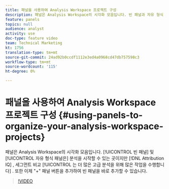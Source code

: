```yaml
---
title: 패널을 사용하여 Analysis Workspace 프로젝트 구성
description: 패널은 Analysis Workspace의 시각화 모음입니다. 빈 패널과 자유 형식 패널은 분석을 시작할 수 있는 곳이지만 Attribution IQ 및 세그먼트 비교는 더 많은 고급 분석을 위해 많은 작업을 수행합니다. 또한 이제 "+" 패널 버튼을 추가하여 빈 패널을 바로 추가할 수 있습니다.
feature: panels
topics: null
audience: analyst
activity: use
doc-type: feature video
team: Technical Marketing
kt: 1756
translation-type: tm+mt
source-git-commit: 24ad92b0ccdf1112e3ed4a0968cd47db757598c3
workflow-type: tm+mt
source-wordcount: '115'
ht-degree: 0%

---
```



# 패널을 사용하여 Analysis Workspace 프로젝트 구성 {#using-panels-to-organize-your-analysis-workspace-projects}

패널은 Analysis Workspace의 시각화 모음입니다. [!UICONTROL 빈 패널] 및 [!UICONTROL 자유 형식 패널은] 분석을 시작할 수 있는 곳이지만 [!DNL Attribution IQ] , 세그먼트 비교 [!UICONTROL 는 더 많은 고급 분석을 위해 많은 작업을 수행합니다] . 또한 이제 &quot;+&quot; 패널 버튼을 추가하여 빈 패널을 바로 추가할 수 있습니다.

>[!VIDEO](https://video.tv.adobe.com/v/23388/?quality=12)
